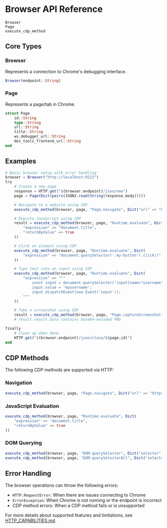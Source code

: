 # Browser API Reference

```@docs
Browser
Page
execute_cdp_method
```

## Core Types

### Browser
Represents a connection to Chrome's debugging interface.
```julia
Browser(endpoint::String)
```

### Page
Represents a page/tab in Chrome.
```julia
struct Page
    id::String
    type::String
    url::String
    title::String
    ws_debugger_url::String
    dev_tools_frontend_url::String
end
```

## Examples

```julia
# Basic browser setup with error handling
browser = Browser("http://localhost:9222")
try
    # Create a new page
    response = HTTP.get("$(browser.endpoint)/json/new")
    page = Page(Dict(pairs(JSON3.read(String(response.body)))))

    # Navigate to a website using CDP
    execute_cdp_method(browser, page, "Page.navigate", Dict("url" => "https://example.com"))

    # Execute JavaScript using CDP
    result = execute_cdp_method(browser, page, "Runtime.evaluate", Dict(
        "expression" => "document.title",
        "returnByValue" => true
    ))

    # Click an element using CDP
    execute_cdp_method(browser, page, "Runtime.evaluate", Dict(
        "expression" => "document.querySelector('.my-button').click()"
    ))

    # Type text into an input using CDP
    execute_cdp_method(browser, page, "Runtime.evaluate", Dict(
        "expression" => """
            const input = document.querySelector('input[name="username"]');
            input.value = 'myusername';
            input.dispatchEvent(new Event('input'));
        """
    ))

    # Take a screenshot using CDP
    result = execute_cdp_method(browser, page, "Page.captureScreenshot")
    # result.result.data contains base64-encoded PNG

finally
    # Clean up when done
    HTTP.get("$(browser.endpoint)/json/close/$(page.id)")
end
```

## CDP Methods

The following CDP methods are supported via HTTP:

### Navigation
```julia
execute_cdp_method(browser, page, "Page.navigate", Dict("url" => "https://example.com"))
```

### JavaScript Evaluation
```julia
execute_cdp_method(browser, page, "Runtime.evaluate", Dict(
    "expression" => "document.title",
    "returnByValue" => true
))
```

### DOM Querying
```julia
execute_cdp_method(browser, page, "DOM.querySelector", Dict("selector" => ".my-class"))
execute_cdp_method(browser, page, "DOM.querySelectorAll", Dict("selector" => ".my-class"))
```

## Error Handling

The browser operations can throw the following errors:
- `HTTP.RequestError`: When there are issues connecting to Chrome
- `ErrorException`: When Chrome is not running or the endpoint is incorrect
- CDP method errors: When a CDP method fails or is unsupported

For more details about supported features and limitations, see [HTTP_CAPABILITIES.md](../../HTTP_CAPABILITIES.md).
